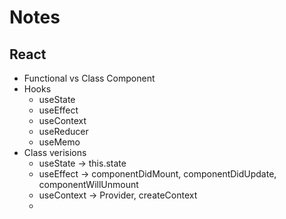 # Notes

## React

- Functional vs Class Component
- Hooks
    - useState
    - useEffect
    - useContext
    - useReducer
    - useMemo
- Class verisions
    - useState -> this.state
    - useEffect -> componentDidMount, componentDidUpdate, componentWillUnmount 
    - useContext -> Provider, createContext
    - 